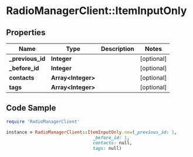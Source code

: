 # RadioManagerClient::ItemInputOnly

## Properties

Name | Type | Description | Notes
------------ | ------------- | ------------- | -------------
**_previous_id** | **Integer** |  | [optional] 
**_before_id** | **Integer** |  | [optional] 
**contacts** | **Array&lt;Integer&gt;** |  | [optional] 
**tags** | **Array&lt;Integer&gt;** |  | [optional] 

## Code Sample

```ruby
require 'RadioManagerClient'

instance = RadioManagerClient::ItemInputOnly.new(_previous_id: 1,
                                 _before_id: 1,
                                 contacts: null,
                                 tags: null)
```


